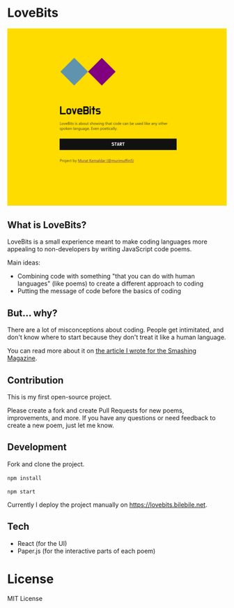 # LoveBits

![LoveBits demo](docs/intro.gif)

## What is LoveBits?

LoveBits is a small experience meant to make coding languages more appealing to non-developers by writing JavaScript code poems.

Main ideas:

- Combining code with something "that you can do with human languages" (like poems) to create a different approach to coding
- Putting the message of code before the basics of coding

## But... why?

There are a lot of misconceptions about coding. People get intimitated, and don't know where to start because they don't treat it like a human language.

You can read more about it on [the article I wrote for the Smashing Magazine](https://www.smashingmagazine.com/2018/07/writing-code-poems/).

## Contribution

This is my first open-source project.

Please create a fork and create Pull Requests for new poems, improvements, and more. If you have any questions or need feedback to create a new poem, just let me know.

## Development

Fork and clone the project.

`npm install`

`npm start`

Currently I deploy the project manually on https://lovebits.bilebile.net.

## Tech

- React (for the UI)
- Paper.js (for the interactive parts of each poem)

# License

MIT License
